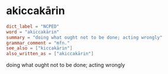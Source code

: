 # akiccakārin

``` toml
dict_label = "NCPED"
word = "akiccakārin"
summary = "doing what ought not to be done; acting wrongly"
grammar_comment = "mfn."
see_also = ["kiccakārin"]
also_written_as = ["akiccakārin"]
```

doing what ought not to be done; acting wrongly

